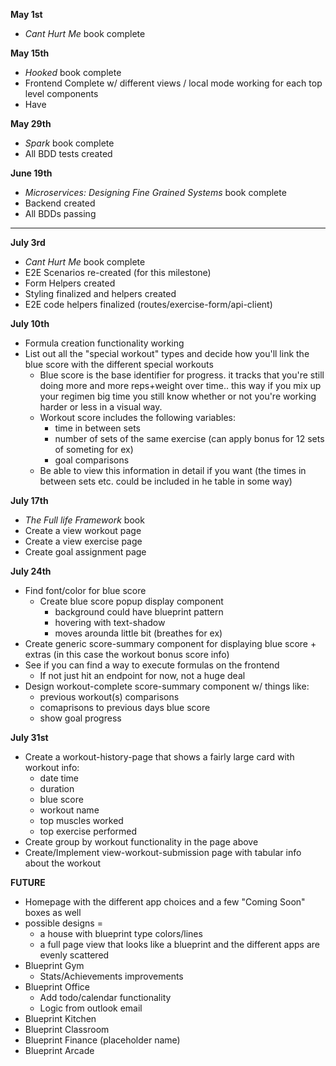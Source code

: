 **May 1st**

- _Cant Hurt Me_ book complete

**May 15th**

- _Hooked_ book complete
- Frontend Complete w/ different views / local mode working for each top level components
- Have

**May 29th**

- _Spark_ book complete
- All BDD tests created

**June 19th**

- _Microservices: Designing Fine Grained Systems_ book complete
- Backend created
- All BDDs passing

---

**July 3rd**

- _Cant Hurt Me_ book complete
- E2E Scenarios re-created (for this milestone)
- Form Helpers created
- Styling finalized and helpers created
- E2E code helpers finalized (routes/exercise-form/api-client)

**July 10th**

- Formula creation functionality working
- List out all the "special workout" types and decide how you'll link the blue score with the different special workouts
  - Blue score is the base identifier for progress. it tracks that you're still doing more and more reps+weight over time.. this way if you mix up your regimen big time you still know whether or not you're working harder or less in a visual way.
  - Workout score includes the following variables:
    - time in between sets
    - number of sets of the same exercise (can apply bonus for 12 sets of someting for ex)
    - goal comparisons
  - Be able to view this information in detail if you want (the times in between sets etc. could be included in he table in some way)

**July 17th**

- _The Full life Framework_ book
- Create a view workout page
- Create a view exercise page
- Create goal assignment page

**July 24th**

- Find font/color for blue score
  - Create blue score popup display component
    - background could have blueprint pattern
    - hovering with text-shadow
    - moves arounda little bit (breathes for ex)
- Create generic score-summary component for displaying blue score + extras (in this case the workout bonus score info)
- See if you can find a way to execute formulas on the frontend
  - If not just hit an endpoint for now, not a huge deal
- Design workout-complete score-summary component w/ things like:
  - previous workout(s) comparisons
  - comaprisons to previous days blue score
  - show goal progress

**July 31st**

- Create a workout-history-page that shows a fairly large card with workout info:
  - date time
  - duration
  - blue score
  - workout name
  - top muscles worked
  - top exercise performed
- Create group by workout functionality in the page above
- Create/Implement view-workout-submission page with tabular info about the workout

**FUTURE**

- Homepage with the different app choices and a few "Coming Soon" boxes as well
- possible designs =
  - a house with blueprint type colors/lines
  - a full page view that looks like a blueprint and the different apps are evenly scattered
- Blueprint Gym
  - Stats/Achievements improvements
- Blueprint Office
  - Add todo/calendar functionality
  - Logic from outlook email
- Blueprint Kitchen
- Blueprint Classroom
- Blueprint Finance (placeholder name)
- Blueprint Arcade

